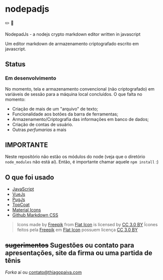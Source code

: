 # nodepadjs

:pencil2: :blue_book:

NodepadJs - a nodejs crypto markdown editor written in javascript

Um editor markdown de armazenamento criptografado escrito em javascript.

## Status

### Em desenvolvimento

No momento, tela e armazenamento convencional (não criptografado) em variáveis de sessão para a máquina local concluídos. O que falta no momento:

- Criação de mais de um "arquivo" de texto;
- Funcionalidade aos botões da barra de ferramentas;
- Armazenamento/Criptografia das informações em banco de dados;
- Criação de contas de usuário.
- Outras *perfumarias* a mais

## IMPORTANTE

Neste repositório não estão os módulos do node (veja que o diretório `node_modules` não está aí). Então, é importante chamar aquele `npm install` :)

## O que foi usado

- [JavaScript](https://developer.mozilla.org/pt-BR/docs/Aprender/JavaScript)
- [VueJs](https://vuejs.org/)
- [PugJs](https://pugjs.org/)
- [TopCoat](http://topcoat.io/icons/)
- [Material Icons](https://material.io/tools/icons/?style=baseline)
- [Github Markdown CSS](https://github.com/sindresorhus/github-markdown-css)

> Icons made by [Freepik](https://www.freepik.com/) from [Flat Icon](http://www.flaticon.com) is licensed by [CC 3.0 BY](http://creativecommons.org/licenses/by/3.0/)
> Ícones feitos pela [Freepik](https://www.freepik.com/) em [Flat Icon](http://www.flaticon.com) possuem licença [CC 3.0 BY](http://creativecommons.org/licenses/by/3.0/)

## ~~sugerimentos~~ Sugestões ou contato para apresentações, site da firma ou uma partida de tênis  

*Forka* aí ou contato@thiagopaiva.com
